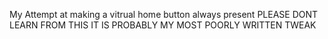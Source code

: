 My Attempt at making a vitrual home button always present
PLEASE DONT LEARN FROM THIS IT IS PROBABLY MY MOST POORLY WRITTEN TWEAK
